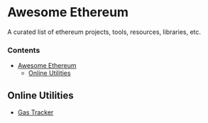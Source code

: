 # Awesome Ethereum
A curated list of ethereum projects, tools, resources, libraries, etc.

### Contents

- [Awesome Ethereum](#awesome-ethereum)
    - [Online Utilities](#onlineutilities)

## Online Utilities
- [Gas Tracker](https://gastracker.sanlab.io)

